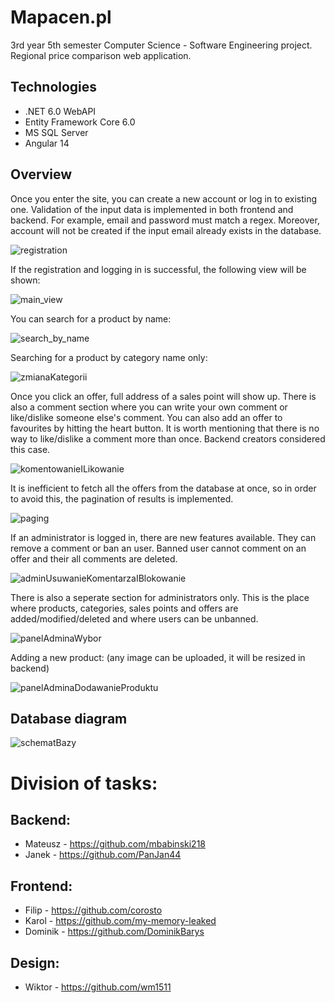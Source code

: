 # Mapacen.pl
3rd year 5th semester Computer Science - Software Engineering project.
Regional price comparison web application.

## Technologies
* .NET 6.0 WebAPI
* Entity Framework Core 6.0
* MS SQL Server
* Angular 14

## Overview
Once you enter the site, you can create a new account or log in to existing one.
Validation of the input data is implemented in both frontend and backend. For example, email and password must match a regex. Moreover, account will not be created if the input email already exists in the database.

![registration](https://user-images.githubusercontent.com/30570850/221932960-4dd1ead7-effb-4858-beb1-d595582f8b52.png)

If the registration and logging in is successful, the following view will be shown:

![main_view](https://user-images.githubusercontent.com/30570850/221933090-140c4aa9-e2e3-4e4d-97b6-48b31d7e0746.png)

You can search for a product by name:

![search_by_name](https://user-images.githubusercontent.com/30570850/221933174-b6b91998-2d9b-4768-9c02-7aedd3b47035.png)

Searching for a product by category name only:

![zmianaKategorii](https://user-images.githubusercontent.com/30570850/221933251-2ea3ffc2-47ad-46e9-8b2f-046016eacc98.png)

Once you click an offer, full address of a sales point will show up. There is also a comment section where you can write your own comment or like/dislike someone else's comment. You can also add an offer to favourites by hitting the heart button. It is worth mentioning that there is no way to like/dislike a comment more than once. Backend creators considered this case.

![komentowanieILikowanie](https://user-images.githubusercontent.com/30570850/221933330-4b40b7e7-f6e9-4c25-9d01-9989ed76dbdc.png)

It is inefficient to fetch all the offers from the database at once, so in order to avoid this, the pagination of results is implemented.

![paging](https://user-images.githubusercontent.com/30570850/221932747-d32dcc57-3967-4b82-a539-c00e6b073c3e.png)

If an administrator is logged in, there are new features available. They can remove a comment or ban an user. Banned user cannot comment on an offer and their all comments are deleted.

![adminUsuwanieKomentarzaIBlokowanie](https://user-images.githubusercontent.com/30570850/221933450-7fb679d2-f4f9-4b73-b71d-cc6cfaa64a07.png)

There is also a seperate section for administrators only. This is the place where products, categories, sales points and offers are added/modified/deleted and where users can be unbanned.

![panelAdminaWybor](https://user-images.githubusercontent.com/30570850/221933502-62c90295-0ba5-4589-9e7a-078fc5a7a663.png)

Adding a new product: (any image can be uploaded, it will be resized in backend)

![panelAdminaDodawanieProduktu](https://user-images.githubusercontent.com/30570850/221933570-b4f85c32-9e97-4bc3-9380-298a06684be8.png)

## Database diagram

![schematBazy](https://user-images.githubusercontent.com/30570850/221933604-27f41aa2-b6a4-425b-8f23-b7d698b30ad1.png)

# Division of tasks:

## Backend:
- Mateusz - https://github.com/mbabinski218
- Janek - https://github.com/PanJan44

## Frontend:
- Filip - https://github.com/corosto
- Karol - https://github.com/my-memory-leaked
- Dominik - https://github.com/DominikBarys

## Design:
- Wiktor - https://github.com/wm1511
